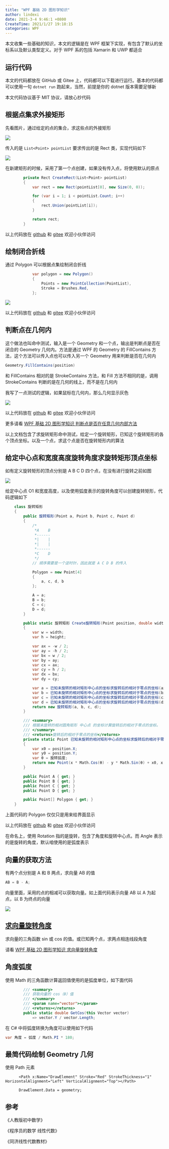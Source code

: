 ```yaml
---
title: "WPF 基础 2D 图形学知识"
author: lindexi
date: 2021-3-4 9:46:1 +0800
CreateTime: 2021/1/27 19:18:15
categories: WPF
---
```


本文收集一些基础的知识，本文的逻辑是在 WPF 框架下实现，有包含了默认的坐标系以及默认类型定义。对于 WPF 系的包括 Xamarin 和 UWP 都适合

<!--more-->


<!-- CreateTime:2021/1/27 19:18:15 -->


## 运行代码

本文的代码都放在 GitHub 或 Gitee 上，代码都可以下载进行运行。基本的代码都可以使用一句 `dotnet run` 跑起来，当然，前提是你的 dotnet 版本需要足够新

本文代码协议基于 MIT 协议，请放心抄代码

## 根据点集求外接矩形

先看图片，通过给定的点的集合，求这些点的外接矩形

<!-- ![](image/WPF 基础 2D 图形学知识/根据点集求外接矩形.gif) -->

![](http://image.acmx.xyz/lindexi%2F%25E6%25A0%25B9%25E6%258D%25AE%25E7%2582%25B9%25E9%259B%2586%25E6%25B1%2582%25E5%25A4%2596%25E6%258E%25A5%25E7%259F%25A9%25E5%25BD%25A2.gif)

传入的是 `List<Point> pointList` 要求传出的是 Rect 类，实现代码如下

<!-- ![](image/WPF 基础 2D 图形学知识/WPF 基础 2D 图形学知识0.png) -->

![](http://image.acmx.xyz/lindexi%2F2021127194264742.jpg)

在新建矩形的时候，采用了第一个点创建，如果没有传入点，将使用默认的原点

```csharp
        private Rect CreateRect(List<Point> pointList)
        {
            var rect = new Rect(pointList[0], new Size(0, 0));

            for (var i = 1; i < pointList.Count; i++)
            {
                rect.Union(pointList[i]);
            }

            return rect;
        }
```

以上代码放在 [github](https://github.com/lindexi/lindexi_gd/tree/df873f1e/LeajemhurhoCaiwhemqurhahawwhaw ) 和 [gitee](https://gitee.com/lindexi/lindexi_gd/tree/df873f1e/LeajemhurhoCaiwhemqurhahawwhaw ) 欢迎小伙伴访问

## 绘制闭合折线

通过 Polygon 可以根据点集绘制闭合折线

```csharp
            var polygon = new Polygon()
            {
                Points = new PointCollection(PointList),
                Stroke = Brushes.Red,
            };
```

<!-- ![](image/WPF 基础 2D 图形学知识/绘制闭合折线.gif) -->

![](http://image.acmx.xyz/lindexi%2F%25E7%25BB%2598%25E5%2588%25B6%25E9%2597%25AD%25E5%2590%2588%25E6%258A%2598%25E7%25BA%25BF.gif)

以上代码放在 [github](https://github.com/lindexi/lindexi_gd/tree/0d947fe2/LeajemhurhoCaiwhemqurhahawwhaw ) 和 [gitee](https://gitee.com/lindexi/lindexi_gd/tree/0d947fe2/LeajemhurhoCaiwhemqurhahawwhaw ) 欢迎小伙伴访问


## 判断点在几何内

这个做法也叫命中测试，输入是一个 Geometry 和一个点，输出是判断点是否在闭合的 Geometry 几何内。方法是通过 WPF 的 Geometry 的 FillContains 方法，这个方法可以传入点也可以传入另一个 Geometry 用来判断是否在几何内

```csharp
Geometry.FillContains(position)
```

和 FillContains 相对的是 StrokeContains 方法，和 Fill 方法不相同的是，调用 StrokeContains 判断的是在几何的线上，而不是在几何内

我写了一点测试的逻辑，如果鼠标在几何内，那么几何显示灰色

<!-- ![](image/WPF 基础 2D 图形学知识/判断点在几何内.gif) -->

![](http://image.acmx.xyz/lindexi%2F%25E5%2588%25A4%25E6%2596%25AD%25E7%2582%25B9%25E5%259C%25A8%25E5%2587%25A0%25E4%25BD%2595%25E5%2586%2585.gif)

以上代码放在 [github](https://github.com/lindexi/lindexi_gd/tree/5f804a35/LeajemhurhoCaiwhemqurhahawwhaw ) 和 [gitee](https://gitee.com/lindexi/lindexi_gd/tree/5f804a35/LeajemhurhoCaiwhemqurhahawwhaw ) 欢迎小伙伴访问

更多请看 [WPF 基础 2D 图形学知识 判断点是否在任意几何内部方法](https://blog.lindexi.com/post/WPF-%E5%9F%BA%E7%A1%80-2D-%E5%9B%BE%E5%BD%A2%E5%AD%A6%E7%9F%A5%E8%AF%86-%E5%88%A4%E6%96%AD%E7%82%B9%E6%98%AF%E5%90%A6%E5%9C%A8%E4%BB%BB%E6%84%8F%E5%87%A0%E4%BD%95%E5%86%85%E9%83%A8%E6%96%B9%E6%B3%95.html )

以上文档包含了求旋转矩形命中测试，给定一个旋转矩形，已知这个旋转矩形的各个顶点坐标。以及一个点，求这个点是否在旋转矩形内的算法

## 给定中心点和宽度高度旋转角度求旋转矩形顶点坐标

如有定义旋转矩形的顶点分别是 A B C D 四个点，在没有进行旋转之前如图

<!-- ![](image/WPF 基础 2D 图形学知识/WPF 基础 2D 图形学知识1.png) -->

![](http://image.acmx.xyz/lindexi%2F20211272028498690.jpg)

给定中心点 O1 和宽度高度，以及使用弧度表示的旋转角度可以创建旋转矩形，代码逻辑如下

```csharp
    class 旋转矩形
    {
        public 旋转矩形(Point a, Point b, Point c, Point d)
        {
            /*
             *A    B
             *------
             *|    |
             *|    |
             *------
             *C    D
             */
            // 顺序需要是一个逆时针，因此就是 A C D B 的传入

            Polygon = new Point[4]
            {
                a, c, d, b
            };

            A = a;
            B = b;
            C = c;
            D = d;
        }

        public static 旋转矩形 Create旋转矩形(Point position, double width, double height, double rotation)
        {
            var w = width;
            var h = height;

            var ax = -w / 2;
            var ay = -h / 2;
            var bx = w / 2;
            var by = ay;
            var cx = ax;
            var cy = h / 2;
            var dx = bx;
            var dy = cy;

            var a = 已知未旋转的相对矩形中心点的坐标求旋转后的相对于零点的坐标(ax, ay, position, rotation);
            var b = 已知未旋转的相对矩形中心点的坐标求旋转后的相对于零点的坐标(bx, by, position, rotation);
            var c = 已知未旋转的相对矩形中心点的坐标求旋转后的相对于零点的坐标(cx, cy, position, rotation);
            var d = 已知未旋转的相对矩形中心点的坐标求旋转后的相对于零点的坐标(dx, dy, position, rotation);
            return new 旋转矩形(a, b, c, d);
        }

        /// <summary>
        /// 根据未旋转的相对圆角矩形 中心点 的坐标计算旋转后的相对于零点的坐标。
        /// </summary>
        /// <returns>旋转后的相对于零点的坐标</returns>
        private static Point 已知未旋转的相对矩形中心点的坐标求旋转后的相对于零点的坐标(double x, double y, Point position, double 旋转弧度)
        {
            var x0 = position.X;
            var y0 = position.Y;
            var θ = 旋转弧度;
            return new Point(x * Math.Cos(θ) - y * Math.Sin(θ) + x0, x * Math.Sin(θ) + y * Math.Cos(θ) + y0);
        }

        public Point A { get; }
        public Point B { get; }
        public Point C { get; }
        public Point D { get; }

        public Point[] Polygon { get; }
    }
```

上面代码的 Polygon 仅仅只是用来给界面显示

以上代码放在 [github](https://github.com/lindexi/lindexi_gd/tree/12324b85/LeajemhurhoCaiwhemqurhahawwhaw ) 和 [gitee](https://gitee.com/lindexi/lindexi_gd/tree/12324b85/LeajemhurhoCaiwhemqurhahawwhaw ) 欢迎小伙伴访问

在命名上，使用 Rotation 指的是旋转，包含了角度和旋转中心点。而 Angle 表示的是旋转的角度，默认咱使用的是弧度表示

## 向量的获取方法

有两个点分别是 A 和 B 两点，求向量 AB 的值

```csharp
AB = B - A;
```

向量里面，采用的点的相减可以获取向量。如上面代码表示向量 AB 以 A 为起点，以 B 为终点的向量

<!-- ![](image/WPF 基础 2D 图形学知识/WPF 基础 2D 图形学知识7.png) -->

![](http://image.acmx.xyz/lindexi%2F202133103233804.jpg)

## [求向量旋转角度](https://blog.lindexi.com/post/WPF-%E5%9F%BA%E7%A1%80-2D-%E5%9B%BE%E5%BD%A2%E5%AD%A6%E7%9F%A5%E8%AF%86-%E6%B1%82%E5%90%91%E9%87%8F%E6%97%8B%E8%BD%AC%E8%A7%92%E5%BA%A6.html )

求向量的三角函数 sin 或 cos 的值。或已知两个点，求两点相连线段角度

请看 [WPF 基础 2D 图形学知识 求向量旋转角度](https://blog.lindexi.com/post/WPF-%E5%9F%BA%E7%A1%80-2D-%E5%9B%BE%E5%BD%A2%E5%AD%A6%E7%9F%A5%E8%AF%86-%E6%B1%82%E5%90%91%E9%87%8F%E6%97%8B%E8%BD%AC%E8%A7%92%E5%BA%A6.html )

## 角度弧度

使用 Math 的三角函数计算返回值使用的是弧度单位，如下面代码

```csharp
        /// <summary>
        /// 获取向量的 cos（θ）值
        /// </summary>
        /// <param name="vector"></param>
        /// <returns></returns>
        public static double GetCos(this Vector vector)
            => vector.Y / vector.Length;
```

在 C# 中将弧度转换为角度可以使用如下代码

```csharp
var 角度 = 弧度 / Math.PI * 180;
```

## 最简代码绘制 Geometry 几何

使用 Path 元素

```
      <Path x:Name="DrawElement" Stroke="Red" StrokeThickness="1" HorizontalAlignment="Left" VerticalAlignment="Top"></Path>

      DrawElement.Data = geometry;
```



## 参考

《人教版初中数学》

《程序员的数学 线性代数》

《同济线性代数教材》

